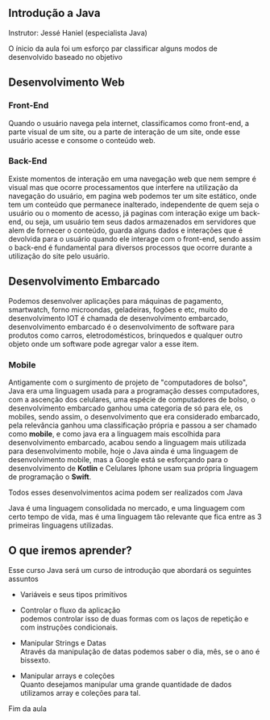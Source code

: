 ## Introdução a Java  

Instrutor: Jessé Haniel (especialista Java)

O ínicio da aula foi um esforço par classificar alguns modos de desenvolvido baseado no objetivo

## Desenvolvimento Web

### Front-End  

Quando o usuário navega pela internet, classificamos como front-end, a parte visual de um site, ou a parte de interação de um site, onde esse usuário acesse e consome o conteúdo web.

### Back-End

Existe momentos de interação em uma navegação web que nem sempre é visual mas que ocorre processamentos que interfere na utilização da navegação do usuário, em pagina web podemos ter um site estático, onde tem um conteúdo que permanece inalterado, independente de quem seja o usuário ou o momento de acesso, já paginas com interação exige um back-end, ou seja, um usuário tem seus dados armazenados em servidores que alem de fornecer o conteúdo, guarda alguns dados e interações que é devolvida para o usuário quando ele interage com o front-end, sendo assim o back-end é fundamental para diversos processos que ocorre durante a utilização do site pelo usuário.

## Desenvolvimento Embarcado

Podemos desenvolver aplicações para máquinas de pagamento, smartwatch, forno microondas, geladeiras, fogões e etc, muito do desenvolvimento IOT é chamada de desenvolvimento embarcado, desenvolvimento embarcado é o desenvolvimento de software para produtos como carros, eletrodomésticos, brinquedos e qualquer outro objeto onde um software pode agregar valor a esse item.

### Mobile

Antigamente com o surgimento de projeto de "computadores de bolso", Java era uma linguagem usada para a programação desses computadores, com a ascenção dos celulares, uma espécie de computadores de bolso, o desenvolvimento embarcado ganhou uma categoria de só para ele, os mobiles, sendo assim, o desenvolvimento que era considerado embarcado, pela relevância ganhou uma classificação própria e passou a ser chamado como **mobile**, e como java era a linguagem mais escolhida para desenvolvimento embarcado, acabou sendo a linguagem mais utilizada para desenvolvimento mobile, hoje o Java ainda é uma linguagem de desenvolvimento mobile, mas a Google está se esforçando para o desenvolvimento de **Kotlin** e Celulares Iphone usam sua própria linguagem de programação o **Swift**.

Todos esses desenvolvimentos acima podem ser realizados com Java

Java é uma linguagem consolidada no mercado, e uma linguagem com certo tempo de vida, mas é uma linguagem tão relevante que fica entre as 3 primeiras linguagens utilizadas.

## O que iremos aprender?

Esse curso Java será um curso de introdução que abordará os seguintes assuntos

* Variáveis e seus tipos primitivos  

* Controlar o fluxo da aplicação  
podemos controlar isso de duas formas com os laços de repetição e com instruções condicionais.

* Manipular Strings e Datas  
Através da manipulação de datas podemos saber o dia, mês, se o ano é bissexto.

* Manipular arrays e coleções  
Quanto desejamos manipular uma grande quantidade de dados utilizamos array e coleções para tal.

Fim da aula
